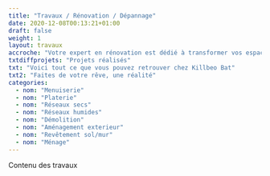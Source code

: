```yaml
---
title: "Travaux / Rénovation / Dépannage"
date: 2020-12-08T00:13:21+01:00
draft: false
weight: 1
layout: travaux
accroche: "Votre expert en rénovation est dédié à transformer vos espaces en lieux exceptionnels. Avec une approche personnalisée, nous vous proposons une gamme complète de services de rénovation, soigneusement adaptés à vos besoins spécifiques. Guidée par la qualité et l'engagement envers la satisfaction client, notre équipe vous accompagnera à chaque étape du processus. Que vous ayez des idées précises ou cherchiez l'inspiration, nous sommes là pour donner vie à vos rêves de rénovation."
txtdiffprojets: "Projets réalisés"
txt: "Voici tout ce que vous pouvez retrouver chez Killbeo Bat"
txt2: "Faites de votre rêve, une réalité"
categories:
  - nom: "Menuiserie"
  - nom: "Platerie"
  - nom: "Réseaux secs"
  - nom: "Réseaux humides"
  - nom: "Démolition"
  - nom: "Aménagement exterieur"
  - nom: "Revêtement sol/mur"
  - nom: "Ménage"
---
```


Contenu des travaux
